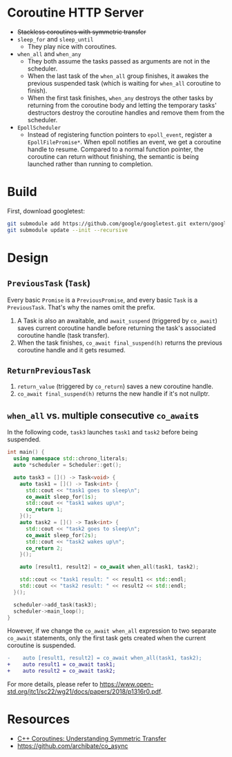 # Coroutine HTTP Server

- ~~Stackless coroutines with symmetric transfer~~
- `sleep_for` and `sleep_until`
    - They play nice with coroutines.
- `when_all` and `when_any`
    - They both assume the tasks passed as arguments are not in the scheduler.
    - When the last task of the `when_all` group finishes, it awakes the previous suspended task (which is waiting for `when_all` coroutine to finish).
    - When the first task finishes, `when_any` destroys the other tasks by returning from the coroutine body and letting the temporary tasks' destructors destroy the coroutine handles and remove them from the scheduler.
- `EpollScheduler`
  - Instead of registering function pointers to `epoll_event`, register a `EpollFilePromise*`. When epoll notifies an event, we get a coroutine handle to resume. Compared to a normal function pointer, the coroutine can return without finishing, the semantic is being launched rather than running to completion.

# Build

First, download googletest:

```bash
git submodule add https://github.com/google/googletest.git extern/googletest
git submodule update --init --recursive
```

# Design

## `PreviousTask` (`Task`)

Every basic `Promise` is a `PreviousPromise`, and every basic `Task` is a `PreviousTask`. That's why the names omit the prefix. 

1. A Task is also an awaitable, and `await_suspend` (triggered by `co_await`) saves current coroutine handle before returning the task's associated coroutine handle (task transfer). 
2. When the task finishes, `co_await final_suspend(h)` returns the previous coroutine handle and it gets resumed.

## `ReturnPreviousTask`

1. `return_value` (triggered by `co_return`) saves a new coroutine handle.
2. `co_await final_suspend(h)` returns the new handle if it's not nullptr.

## `when_all` vs. multiple consecutive `co_await`s

In the following code, `task3` launches `task1` and `task2` before being suspended.

```cpp
int main() {
  using namespace std::chrono_literals;
  auto *scheduler = Scheduler::get();

  auto task3 = []() -> Task<void> {
    auto task1 = []() -> Task<int> {
      std::cout << "task1 goes to sleep\n";
      co_await sleep_for(1s);
      std::cout << "task1 wakes up\n";
      co_return 1;
    }();
    auto task2 = []() -> Task<int> {
      std::cout << "task2 goes to sleep\n";
      co_await sleep_for(2s);
      std::cout << "task2 wakes up\n";
      co_return 2;
    }();

    auto [result1, result2] = co_await when_all(task1, task2);

    std::cout << "task1 result: " << result1 << std::endl;
    std::cout << "task2 result: " << result2 << std::endl;
  }();

  scheduler->add_task(task3);
  scheduler->main_loop();
}
```

However, if we change the `co_await when_all` expression to two separate `co_await` statements, only the first task gets created when the current coroutine is suspended.

```diff
-    auto [result1, result2] = co_await when_all(task1, task2);
+    auto result1 = co_await task1;
+    auto result2 = co_await task2;
```
For more details, please refer to https://www.open-std.org/jtc1/sc22/wg21/docs/papers/2018/p1316r0.pdf.

# Resources

- [C++ Coroutines: Understanding Symmetric Transfer](https://lewissbaker.github.io/2020/05/11/understanding_symmetric_transfer)
- https://github.com/archibate/co_async
